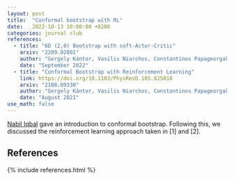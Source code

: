 ```yaml
---
layout: post
title:  "Conformal bootstrap with RL"
date:   2022-10-13 10:00:00 +0200
categories: journal club
references:
  - title: "6D (2,0) Bootstrap with soft-Actor-Critic"
    arxiv: "2209.02801"
    author: "Gergely Kántor, Vasilis Niarchos, Constantinos Papageorgakis, Paul Richmond"
    date: "September 2022"
  - title: "Conformal Bootstrap with Reinforcement Learning"
    link: https://doi.org/10.1103/PhysRevD.105.025018
    arxiv: "2108.09330"
    author: "Gergely Kántor, Vasilis Niarchos, Constantinos Papageorgakis"
    date: "August 2021"
use_math: false
---
```


<a href="https://www.nabiliqbal.com/">Nabil Iqbal</a> gave an introduction to conformal bootstrap.
Following this, we discussed the reinforcement learning approach taken in [1] and [2].



<h2>References</h2>
{% include references.html %}
